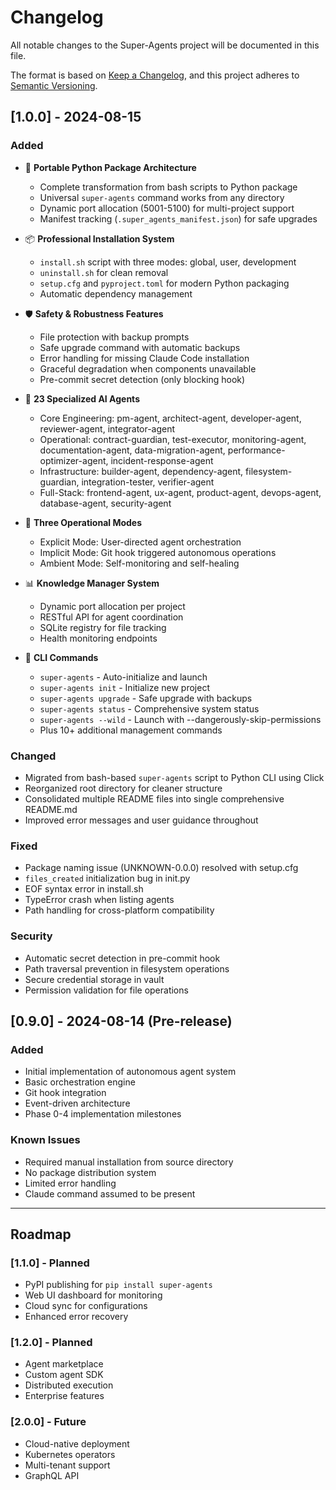 # Changelog

All notable changes to the Super-Agents project will be documented in this file.

The format is based on [Keep a Changelog](https://keepachangelog.com/en/1.1.0/),
and this project adheres to [Semantic Versioning](https://semver.org/spec/v2.0.0.html).

## [1.0.0] - 2024-08-15

### Added
- 🚀 **Portable Python Package Architecture**
  - Complete transformation from bash scripts to Python package
  - Universal `super-agents` command works from any directory
  - Dynamic port allocation (5001-5100) for multi-project support
  - Manifest tracking (`.super_agents_manifest.json`) for safe upgrades

- 📦 **Professional Installation System**
  - `install.sh` script with three modes: global, user, development
  - `uninstall.sh` for clean removal
  - `setup.cfg` and `pyproject.toml` for modern Python packaging
  - Automatic dependency management

- 🛡️ **Safety & Robustness Features**
  - File protection with backup prompts
  - Safe upgrade command with automatic backups
  - Error handling for missing Claude Code installation
  - Graceful degradation when components unavailable
  - Pre-commit secret detection (only blocking hook)

- 🤖 **23 Specialized AI Agents**
  - Core Engineering: pm-agent, architect-agent, developer-agent, reviewer-agent, integrator-agent
  - Operational: contract-guardian, test-executor, monitoring-agent, documentation-agent, data-migration-agent, performance-optimizer-agent, incident-response-agent
  - Infrastructure: builder-agent, dependency-agent, filesystem-guardian, integration-tester, verifier-agent
  - Full-Stack: frontend-agent, ux-agent, product-agent, devops-agent, database-agent, security-agent

- 🎯 **Three Operational Modes**
  - Explicit Mode: User-directed agent orchestration
  - Implicit Mode: Git hook triggered autonomous operations
  - Ambient Mode: Self-monitoring and self-healing

- 📊 **Knowledge Manager System**
  - Dynamic port allocation per project
  - RESTful API for agent coordination
  - SQLite registry for file tracking
  - Health monitoring endpoints

- 🔧 **CLI Commands**
  - `super-agents` - Auto-initialize and launch
  - `super-agents init` - Initialize new project
  - `super-agents upgrade` - Safe upgrade with backups
  - `super-agents status` - Comprehensive system status
  - `super-agents --wild` - Launch with --dangerously-skip-permissions
  - Plus 10+ additional management commands

### Changed
- Migrated from bash-based `super-agents` script to Python CLI using Click
- Reorganized root directory for cleaner structure
- Consolidated multiple README files into single comprehensive README.md
- Improved error messages and user guidance throughout

### Fixed
- Package naming issue (UNKNOWN-0.0.0) resolved with setup.cfg
- `files_created` initialization bug in init.py
- EOF syntax error in install.sh
- TypeError crash when listing agents
- Path handling for cross-platform compatibility

### Security
- Automatic secret detection in pre-commit hook
- Path traversal prevention in filesystem operations
- Secure credential storage in vault
- Permission validation for file operations

## [0.9.0] - 2024-08-14 (Pre-release)

### Added
- Initial implementation of autonomous agent system
- Basic orchestration engine
- Git hook integration
- Event-driven architecture
- Phase 0-4 implementation milestones

### Known Issues
- Required manual installation from source directory
- No package distribution system
- Limited error handling
- Claude command assumed to be present

---

## Roadmap

### [1.1.0] - Planned
- PyPI publishing for `pip install super-agents`
- Web UI dashboard for monitoring
- Cloud sync for configurations
- Enhanced error recovery

### [1.2.0] - Planned
- Agent marketplace
- Custom agent SDK
- Distributed execution
- Enterprise features

### [2.0.0] - Future
- Cloud-native deployment
- Kubernetes operators
- Multi-tenant support
- GraphQL API